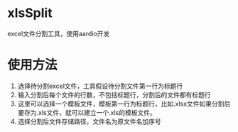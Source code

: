 # xlsSplit

excel文件分割工具，使用aardio开发


# 使用方法

1. 选择待分割excel文件，工具假设待分割文件第一行为标题行
2. 输入分割后每个文件的行数，不包括标题行，分割后的文件都有标题行
3. 这里可以选择一个模板文件，模板第一行为标题行，比如.xlsx文件如果分割后要存为.xls文件，就可以建立一个.xls的模板文件。
4. 选择分割后文件存储路径，文件名为原文件名加序号
